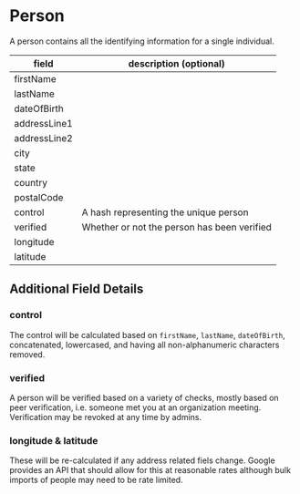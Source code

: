 # Person

A person contains all the identifying information for a single individual.

| field        | description (optional)
|--------------|-------------------------------------------
| firstName    |
| lastName     |
| dateOfBirth  |
| addressLine1 |
| addressLine2 |
| city         |
| state        |
| country      |
| postalCode   |
| control      | A hash representing the unique person
| verified     | Whether or not the person has been verified
| longitude    |
| latitude     |


## Additional Field Details

### control

The control will be calculated based on `firstName`, `lastName`, `dateOfBirth`, concatenated, lowercased, and having all non-alphanumeric characters removed.

### verified

A person will be verified based on a variety of checks, mostly based on peer verification, i.e. someone met you at an organization meeting.  Verification may be revoked at any time by admins.

### longitude & latitude

These will be re-calculated if any address related fiels change.  Google provides an API that should allow for this at reasonable rates although bulk imports of people may need to be rate limited.
